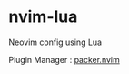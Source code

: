 # nvim-lua

Neovim config using Lua

Plugin Manager : [packer.nvim](https://github.com/wbthomason/packer.nvim)
